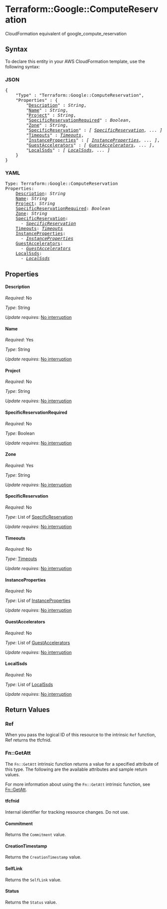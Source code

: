 # Terraform::Google::ComputeReservation

CloudFormation equivalent of google_compute_reservation

## Syntax

To declare this entity in your AWS CloudFormation template, use the following syntax:

### JSON

<pre>
{
    "Type" : "Terraform::Google::ComputeReservation",
    "Properties" : {
        "<a href="#description" title="Description">Description</a>" : <i>String</i>,
        "<a href="#name" title="Name">Name</a>" : <i>String</i>,
        "<a href="#project" title="Project">Project</a>" : <i>String</i>,
        "<a href="#specificreservationrequired" title="SpecificReservationRequired">SpecificReservationRequired</a>" : <i>Boolean</i>,
        "<a href="#zone" title="Zone">Zone</a>" : <i>String</i>,
        "<a href="#specificreservation" title="SpecificReservation">SpecificReservation</a>" : <i>[ <a href="specificreservation.md">SpecificReservation</a>, ... ]</i>,
        "<a href="#timeouts" title="Timeouts">Timeouts</a>" : <i><a href="timeouts.md">Timeouts</a></i>,
        "<a href="#instanceproperties" title="InstanceProperties">InstanceProperties</a>" : <i>[ <a href="instanceproperties.md">InstanceProperties</a>, ... ]</i>,
        "<a href="#guestaccelerators" title="GuestAccelerators">GuestAccelerators</a>" : <i>[ <a href="guestaccelerators.md">GuestAccelerators</a>, ... ]</i>,
        "<a href="#localssds" title="LocalSsds">LocalSsds</a>" : <i>[ <a href="localssds.md">LocalSsds</a>, ... ]</i>
    }
}
</pre>

### YAML

<pre>
Type: Terraform::Google::ComputeReservation
Properties:
    <a href="#description" title="Description">Description</a>: <i>String</i>
    <a href="#name" title="Name">Name</a>: <i>String</i>
    <a href="#project" title="Project">Project</a>: <i>String</i>
    <a href="#specificreservationrequired" title="SpecificReservationRequired">SpecificReservationRequired</a>: <i>Boolean</i>
    <a href="#zone" title="Zone">Zone</a>: <i>String</i>
    <a href="#specificreservation" title="SpecificReservation">SpecificReservation</a>: <i>
      - <a href="specificreservation.md">SpecificReservation</a></i>
    <a href="#timeouts" title="Timeouts">Timeouts</a>: <i><a href="timeouts.md">Timeouts</a></i>
    <a href="#instanceproperties" title="InstanceProperties">InstanceProperties</a>: <i>
      - <a href="instanceproperties.md">InstanceProperties</a></i>
    <a href="#guestaccelerators" title="GuestAccelerators">GuestAccelerators</a>: <i>
      - <a href="guestaccelerators.md">GuestAccelerators</a></i>
    <a href="#localssds" title="LocalSsds">LocalSsds</a>: <i>
      - <a href="localssds.md">LocalSsds</a></i>
</pre>

## Properties

#### Description

_Required_: No

_Type_: String

_Update requires_: [No interruption](https://docs.aws.amazon.com/AWSCloudFormation/latest/UserGuide/using-cfn-updating-stacks-update-behaviors.html#update-no-interrupt)

#### Name

_Required_: Yes

_Type_: String

_Update requires_: [No interruption](https://docs.aws.amazon.com/AWSCloudFormation/latest/UserGuide/using-cfn-updating-stacks-update-behaviors.html#update-no-interrupt)

#### Project

_Required_: No

_Type_: String

_Update requires_: [No interruption](https://docs.aws.amazon.com/AWSCloudFormation/latest/UserGuide/using-cfn-updating-stacks-update-behaviors.html#update-no-interrupt)

#### SpecificReservationRequired

_Required_: No

_Type_: Boolean

_Update requires_: [No interruption](https://docs.aws.amazon.com/AWSCloudFormation/latest/UserGuide/using-cfn-updating-stacks-update-behaviors.html#update-no-interrupt)

#### Zone

_Required_: Yes

_Type_: String

_Update requires_: [No interruption](https://docs.aws.amazon.com/AWSCloudFormation/latest/UserGuide/using-cfn-updating-stacks-update-behaviors.html#update-no-interrupt)

#### SpecificReservation

_Required_: No

_Type_: List of <a href="specificreservation.md">SpecificReservation</a>

_Update requires_: [No interruption](https://docs.aws.amazon.com/AWSCloudFormation/latest/UserGuide/using-cfn-updating-stacks-update-behaviors.html#update-no-interrupt)

#### Timeouts

_Required_: No

_Type_: <a href="timeouts.md">Timeouts</a>

_Update requires_: [No interruption](https://docs.aws.amazon.com/AWSCloudFormation/latest/UserGuide/using-cfn-updating-stacks-update-behaviors.html#update-no-interrupt)

#### InstanceProperties

_Required_: No

_Type_: List of <a href="instanceproperties.md">InstanceProperties</a>

_Update requires_: [No interruption](https://docs.aws.amazon.com/AWSCloudFormation/latest/UserGuide/using-cfn-updating-stacks-update-behaviors.html#update-no-interrupt)

#### GuestAccelerators

_Required_: No

_Type_: List of <a href="guestaccelerators.md">GuestAccelerators</a>

_Update requires_: [No interruption](https://docs.aws.amazon.com/AWSCloudFormation/latest/UserGuide/using-cfn-updating-stacks-update-behaviors.html#update-no-interrupt)

#### LocalSsds

_Required_: No

_Type_: List of <a href="localssds.md">LocalSsds</a>

_Update requires_: [No interruption](https://docs.aws.amazon.com/AWSCloudFormation/latest/UserGuide/using-cfn-updating-stacks-update-behaviors.html#update-no-interrupt)

## Return Values

### Ref

When you pass the logical ID of this resource to the intrinsic `Ref` function, Ref returns the tfcfnid.

### Fn::GetAtt

The `Fn::GetAtt` intrinsic function returns a value for a specified attribute of this type. The following are the available attributes and sample return values.

For more information about using the `Fn::GetAtt` intrinsic function, see [Fn::GetAtt](https://docs.aws.amazon.com/AWSCloudFormation/latest/UserGuide/intrinsic-function-reference-getatt.html).

#### tfcfnid

Internal identifier for tracking resource changes. Do not use.

#### Commitment

Returns the <code>Commitment</code> value.

#### CreationTimestamp

Returns the <code>CreationTimestamp</code> value.

#### SelfLink

Returns the <code>SelfLink</code> value.

#### Status

Returns the <code>Status</code> value.

